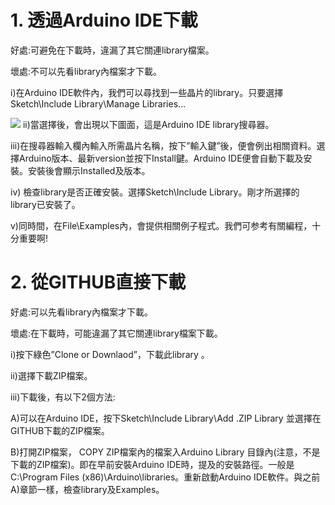 <h1>1. 透過Arduino IDE下載</h1><p>
好處:可避免在下載時，違漏了其它關連library檔案。<p>
壞處:不可以先看library內檔案才下載。<p>

i)在Arduino IDE軟件內，我們可以尋找到一些晶片的library。只要選擇Sketch\Include Library\Manage Libraries…<p>
  <img src="https://www.meteam.org/1st_STEM2022/GithubWebpage/AL01.png">
ii)當選擇後，會出現以下圖面，這是Arduino IDE library搜尋器。<p>
iii)在搜尋器輸入欄內輸入所需晶片名稱，按下”輸入鍵”後，便會例出相關資料。選擇Arduino版本、最新version並按下Install鍵。Arduino IDE便會自動下載及安裝。安裝後會顯示Installed及版本。<p>
iv) 檢查library是否正確安裝。選擇Sketch\Include Library。剛才所選擇的library已安裝了。<p>
v)同時間，在File\Examples內，會提供相關例子程式。我們可参考有關編程，十分重要啊!<p>

<h1>2. 從GITHUB直接下載</h1><p>
好處:可以先看library內檔案才下載。<p>
壞處:在下載時，可能違漏了其它關連library檔案下載。<p>

i)按下綠色”Clone or Downlaod”，下載此library 。<p>
ii)選擇下載ZIP檔案。<p>
iii)下載後，有以下2個方法:<p>
A)可以在Arduino IDE，按下Sketch\Include Library\Add .ZIP Library 並選擇在GITHUB下載的ZIP檔案。<p>
B)打開ZIP檔案， COPY ZIP檔案內的檔案入Arduino Library 目錄內(注意，不是下載的ZIP檔案)。即在早前安裝Arduino IDE時，提及的安裝路徑。一般是C:\Program Files (x86)\Arduino\libraries。重新啟動Arduino IDE軟件。與之前A)章節一樣，檢查library及Examples。<p>
